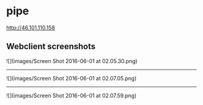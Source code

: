 # pipe

http://46.101.110.158

## Webclient screenshots

![](images/Screen Shot 2016-06-01 at 02.05.30.png)
<hr/>
![](images/Screen Shot 2016-06-01 at 02.07.05.png)
<hr/>
![](images/Screen Shot 2016-06-01 at 02.07.59.png)
